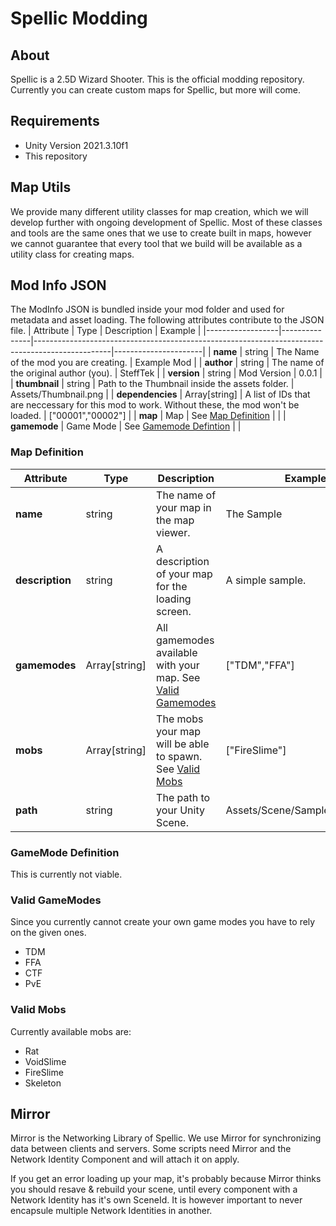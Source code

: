 # Spellic Modding
## About
Spellic is a 2.5D Wizard Shooter. This is the official modding repository. Currently you can create custom maps for Spellic, but more will come.
## Requirements
- Unity Version 2021.3.10f1
- This repository

## Map Utils
We provide many different utility classes for map creation, which we will develop further with ongoing development of Spellic. Most of these classes and tools are the same ones that we use to create built in maps, however we cannot guarantee that every tool that we build will be available as a utility class for creating maps.

## Mod Info JSON
The ModInfo JSON is bundled inside your mod folder and used for metadata and asset loading.
The following attributes contribute to the JSON file.
| Attribute        | Type          | Description                                                                                     | Example              |
|------------------|---------------|-------------------------------------------------------------------------------------------------|----------------------|
| **name**         | string        | The Name of the mod you are creating.                                                           | Example Mod          |
| **author**       | string        | The name of the original author (you).                                                          | SteffTek             |
| **version**      | string        | Mod Version                                                                                     | 0.0.1                |
| **thumbnail**    | string        | Path to the Thumbnail inside the assets folder.                                                 | Assets/Thumbnail.png |
| **dependencies** | Array[string] | A list of IDs that are neccessary for this mod to work. Without these, the mod won't be loaded. | ["00001","00002"]    |
| **map**          | Map           | See [Map Definition](#Map-Definition)                                                           |                      |
| **gamemode**     | Game Mode     | See [Gamemode Defintion](#GameMode-Definition)                                                  |                      |
### Map Definition
| Attribute       | Type          | Description                                                                      | Example                        |
|-----------------|---------------|----------------------------------------------------------------------------------|--------------------------------|
| **name**        | string        | The name of your map in the map viewer.                                          | The Sample                     |
| **description** | string        | A description of your map for the loading screen.                                | A simple sample.               |
| **gamemodes**   | Array[string] | All gamemodes available with your map. See [Valid Gamemodes](#Valid-Gamemodes)   | ["TDM","FFA"]                  |
| **mobs**        | Array[string] | The mobs your map will be able to spawn. See [Valid Mobs](#Valid-Mobs)           | ["FireSlime"]                  |
| **path**        | string        | The path to your Unity Scene.                                                    | Assets/Scene/SampleScene.unity |
### GameMode Definition
This is currently not viable.

### Valid GameModes
Since you currently cannot create your own game modes you have to rely on the given ones.
- TDM
- FFA
- CTF
- PvE

### Valid Mobs
Currently available mobs are:
- Rat
- VoidSlime
- FireSlime
- Skeleton

## Mirror
Mirror is the Networking Library of Spellic. We use Mirror for synchronizing data between clients and servers. Some scripts need Mirror and the Network Identity Component and will attach it on apply.

If you get an error loading up your map, it's probably because Mirror thinks you should resave & rebuild your scene, until every component with a Network Identity has it's own SceneId. It is however important to never encapsule multiple Network Identities in another.